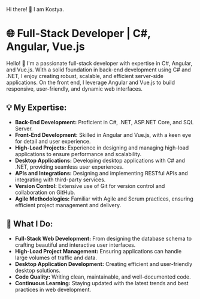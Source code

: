 Hi there! 👋 I am Kostya.
# 🌐 Full-Stack Developer | C#, Angular, Vue.js

Hello! 👋 I'm a passionate full-stack developer with expertise in C#, Angular, and Vue.js. With a solid foundation in back-end development using C# and .NET, I enjoy creating robust, scalable, and efficient server-side applications. On the front end, I leverage Angular and Vue.js to build responsive, user-friendly, and dynamic web interfaces.

## 💡 My Expertise:
- **Back-End Development:** Proficient in C#, .NET, ASP.NET Core, and SQL Server.
- **Front-End Development:** Skilled in Angular and Vue.js, with a keen eye for detail and user experience.
- **High-Load Projects:** Experience in designing and managing high-load applications to ensure performance and scalability.
- **Desktop Applications:** Developing desktop applications with C# and .NET, providing seamless user experiences.
- **APIs and Integrations:** Designing and implementing RESTful APIs and integrating with third-party services.
- **Version Control:** Extensive use of Git for version control and collaboration on GitHub.
- **Agile Methodologies:** Familiar with Agile and Scrum practices, ensuring efficient project management and delivery.

## 🚀 What I Do:
- **Full-Stack Web Development:** From designing the database schema to crafting beautiful and interactive user interfaces.
- **High-Load Project Management:** Ensuring applications can handle large volumes of traffic and data.
- **Desktop Application Development:** Creating efficient and user-friendly desktop solutions.
- **Code Quality:** Writing clean, maintainable, and well-documented code.
- **Continuous Learning:** Staying updated with the latest trends and best practices in web development.
